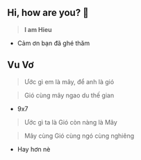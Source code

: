 **Hi, how are you? 👋**
---

> **I am Hieu**

- Cảm ơn bạn đã ghé thăm

**Vu Vơ**
---

> Ước gì em là mây, để anh là gió

> Gió cùng mây ngao du thế gian

- 9x7

> Ước gì ta là Gió còn nàng là Mây

> Mây cùng Gió cùng ngó cùng nghiêng 

- Hay hơn nè



